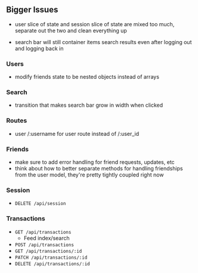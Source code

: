 
## Bigger Issues

- user slice of state and session slice of state are mixed too much, separate out the two and clean everything up

- search bar will still container items search results even after logging out and logging back in

### Users

- modify friends state to be nested objects instead of arrays

### Search

- transition that makes search bar grow in width when clicked

### Routes

- user /:username for user route instead of /:user_id


### Friends

- make sure to add error handling for friend requests, updates, etc
- think about how to better separate methods for handling friendships from the
  user model, they're pretty tightly coupled right now

### Session

- `DELETE /api/session`

### Transactions

- `GET /api/transactions`
  - Feed index/search
- `POST /api/transactions`
- `GET /api/transactions/:id`
- `PATCH /api/transactions/:id`
- `DELETE /api/transactions/:id`
